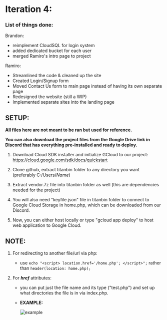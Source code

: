 # Iteration 4:
### **List of things done:**
Brandon:
- reimplement CloudSQL for login system
- added dedicated bucket for each user
- merged Ramiro's intro page to project

Ramiro:

- Streamlined the code & cleaned up the site
- Created Login/Signup form
- Moved Contact Us form to main page instead of having its own separate page
- Redesigned the website (still a WIP)
- Implemented separate sites into the landing page

## **SETUP:**
**All files here are not meant to be ran but used for reference.**

**You can also download the project files from the Google Drive link in Discord that has everything pre-installed and ready to deploy.**

1. Download Cloud SDK installer and initialize GCloud to our project: https://cloud.google.com/sdk/docs/quickstart

2. Clone github, extract titanbin folder to any directory you want (preferably C:/Users/_Name_)

3. Extract vendor.7z file into titanbin folder as well (this are dependencies needed for the project)

4. You will also need "keyfile.json" file in titanbin folder to connect to Google Cloud Storage in home.php, which can be downloaded from our Discord.

5. Now, you can either host locally or type "gcloud app deploy" to host web application to Google Cloud. 


## NOTE:
1) For redirecting to another file/url via php:

    - use ```echo "<script> location.href='/home.php'; </script>";``` rather than ```header(location: home.php);```

2) For **_href_** attributes:
    - you can put just the file name and its type ("test.php") and set up what directories the file is in via index.php.

    - **EXAMPLE:**

       ![example](https://user-images.githubusercontent.com/55907638/135773345-4fa579a4-65d7-45b6-a6d9-26f998cff46f.png)

